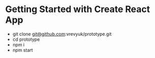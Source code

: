 # Getting Started with Create React App

- git clone git@github.com:vrevyuk/prototype.git
- cd prototype
- npm i
- npm start
